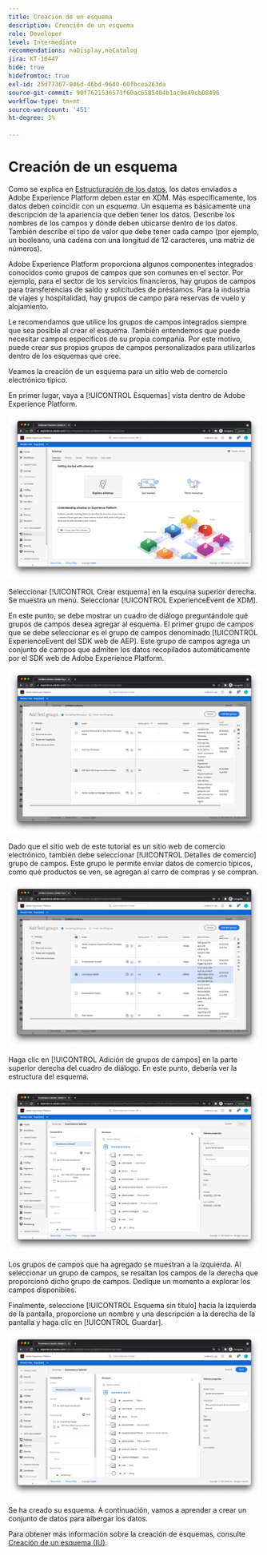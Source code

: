 ```yaml
---
title: Creación de un esquema
description: Creación de un esquema
role: Developer
level: Intermediate
recommendations: noDisplay,noCatalog
jira: KT-10447
hide: true
hidefromtoc: true
exl-id: 25d77367-046d-46bd-9640-60fbcea263da
source-git-commit: 90f7621536573f60ac6585404b1ac0e49cb08496
workflow-type: tm+mt
source-wordcount: '451'
ht-degree: 3%

---
```


# Creación de un esquema

Como se explica en [Estructuración de los datos](../structuring-your-data.md), los datos enviados a Adobe Experience Platform deben estar en XDM. Más específicamente, los datos deben coincidir con un _esquema_. Un esquema es básicamente una descripción de la apariencia que deben tener los datos. Describe los nombres de los campos y dónde deben ubicarse dentro de los datos. También describe el tipo de valor que debe tener cada campo (por ejemplo, un booleano, una cadena con una longitud de 12 caracteres, una matriz de números).

Adobe Experience Platform proporciona algunos componentes integrados conocidos como grupos de campos que son comunes en el sector. Por ejemplo, para el sector de los servicios financieros, hay grupos de campos para transferencias de saldo y solicitudes de préstamos. Para la industria de viajes y hospitalidad, hay grupos de campo para reservas de vuelo y alojamiento.

Le recomendamos que utilice los grupos de campos integrados siempre que sea posible al crear el esquema. También entendemos que puede necesitar campos específicos de su propia compañía. Por este motivo, puede crear sus propios grupos de campos personalizados para utilizarlos dentro de los esquemas que cree.

Veamos la creación de un esquema para un sitio web de comercio electrónico típico.

En primer lugar, vaya a [!UICONTROL Esquemas] vista dentro de Adobe Experience Platform.

![Vista de esquemas](../../../assets/implementation-strategy/schemas-view.png)

Seleccionar [!UICONTROL Crear esquema] en la esquina superior derecha. Se muestra un menú. Seleccionar [!UICONTROL ExperienceEvent de XDM].

En este punto, se debe mostrar un cuadro de diálogo preguntándole qué grupos de campos desea agregar al esquema. El primer grupo de campos que se debe seleccionar es el grupo de campos denominado [!UICONTROL ExperienceEvent del SDK web de AEP]. Este grupo de campos agrega un conjunto de campos que admiten los datos recopilados automáticamente por el SDK web de Adobe Experience Platform.

![Mezcla de SDK web de AEP](../../../assets/implementation-strategy/aep-web-sdk-mixin.png)

Dado que el sitio web de este tutorial es un sitio web de comercio electrónico, también debe seleccionar [!UICONTROL Detalles de comercio] grupo de campos. Este grupo le permite enviar datos de comercio típicos, como qué productos se ven, se agregan al carro de compras y se compran.

![Combinación de detalles de Commerce](../../../assets/implementation-strategy/commerce-details-mixin.png)

Haga clic en [!UICONTROL Adición de grupos de campos] en la parte superior derecha del cuadro de diálogo. En este punto, debería ver la estructura del esquema.

![Esquema con mixins](../../../assets/implementation-strategy/schema-with-mixins.png)

Los grupos de campos que ha agregado se muestran a la izquierda. Al seleccionar un grupo de campos, se resaltan los campos de la derecha que proporcionó dicho grupo de campos. Dedique un momento a explorar los campos disponibles.

Finalmente, seleccione [!UICONTROL Esquema sin título] hacia la izquierda de la pantalla, proporcione un nombre y una descripción a la derecha de la pantalla y haga clic en [!UICONTROL Guardar].

![Esquema con nombre y descripción](../../../assets/implementation-strategy/schema-name-description.png)

Se ha creado su esquema. A continuación, vamos a aprender a crear un conjunto de datos para albergar los datos.

Para obtener más información sobre la creación de esquemas, consulte [Creación de un esquema (IU)](https://experienceleague.adobe.com/docs/experience-platform/xdm/tutorials/create-schema-ui.html?lang=es).
